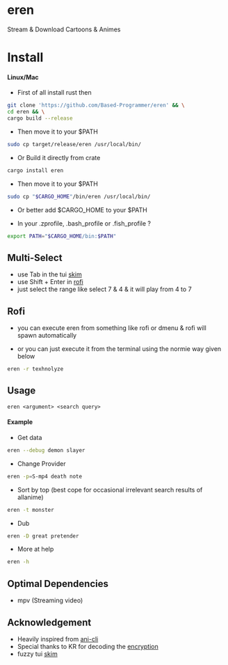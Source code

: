 # eren

Stream & Download Cartoons & Animes

# Install

#### Linux/Mac

- First of all install rust then

````sh
git clone 'https://github.com/Based-Programmer/eren' && \
cd eren && \
cargo build --release
````

- Then move it to your $PATH

````sh
sudo cp target/release/eren /usr/local/bin/
````

- Or Build it directly from crate

````sh
cargo install eren
````

- Then move it to your $PATH

````sh
sudo cp "$CARGO_HOME"/bin/eren /usr/local/bin/
````

- Or better add $CARGO_HOME to your $PATH

- In your .zprofile, .bash_profile or .fish_profile ?

````sh
export PATH="$CARGO_HOME/bin:$PATH"
````
## Multi-Select

 - use Tab in the tui [skim](https://github.com/lotabout/skim)
 - use Shift + Enter in [rofi](https://github.com/davatorium/rofi)
 - just select the range like select 7 & 4 & it will play from 4 to 7

## Rofi

 - you can execute eren from something like rofi or dmenu & rofi will spawn automatically
 
 - or you can just execute it from the terminal using the normie way given below

       
 ````sh
eren -r texhnolyze
````

## Usage

````
eren <argument> <search query>
````

#### Example

- Get data

````sh
eren --debug demon slayer
 ````

- Change Provider

````sh
eren -p=S-mp4 death note
````

- Sort by top (best cope for occasional irrelevant search results of allanime)

````sh
eren -t monster
````
  
- Dub
  
````sh
eren -D great pretender
````

- More at help

````sh
eren -h
````

## Optimal Dependencies

- mpv (Streaming video)

## Acknowledgement
- Heavily inspired from [ani-cli](https://github.com/pystardust/ani-cli)
- Special thanks to KR for decoding the [encryption](https://github.com/justfoolingaround/animdl/commit/c4e6a86)
- fuzzy tui [skim](https://github.com/lotabout/skim)
